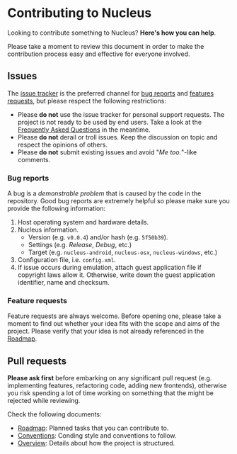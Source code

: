 Contributing to Nucleus
=======================

Looking to contribute something to Nucleus? **Here's how you can help**.

Please take a moment to review this document in order to make the contribution process easy and effective for everyone involved.

## Issues

The [issue tracker](https://github.com/AlexAltea/nucleus/issues) is the preferred channel for [bug reports](#bug-reports) and [features requests](#feature-requests), but please respect the following restrictions:

* Please **do not** use the issue tracker for personal support requests. The project is not ready to be used by end users. Take a look at the [Frequently Asked Questions](docs/user/faq.md) in the meantime.
* Please **do not** derail or troll issues. Keep the discussion on topic and respect the opinions of others.
* Please **do not** submit existing issues and avoid "*Me too.*"-like comments.

### Bug reports

A bug is a *demonstrable problem* that is caused by the code in the repository. Good bug reports are extremely helpful so please make sure you provide the following information:

1. Host operating system and hardware details.
2. Nucleus information.
    * Version (e.g. `v0.0.4`) and/or hash (e.g. `5f50b39`).
    * Settings (e.g. *Release*, *Debug*, etc.)
    * Target (e.g. `nucleus-android`, `nucleus-osx`, `nucleus-windows`, etc.)
3. Configuration file, i.e. `config.xml`.
4. If issue occurs during emulation, attach guest application file if copyright laws allow it. Otherwise, write down the guest application identifier, name and checksum.

### Feature requests

Feature requests are always welcome. Before opening one, please take a moment to find out whether your idea fits with the scope and aims of the project. Please verify that your idea is not already referenced in the [Roadmap](docs/development/roadmap.md).

## Pull requests

**Please ask first** before embarking on any significant pull request (e.g. implementing features, refactoring code, adding new frontends), otherwise you risk spending a lot of time working on something that the might be rejected while reviewing.

Check the following documents:

* [Roadmap](docs/development/roadmap.md): Planned tasks that you can contribute to.
* [Conventions](docs/development/conventions.md): Conding style and conventions to follow.
* [Overview](docs/development/overview.md): Details about how the project is structured.
